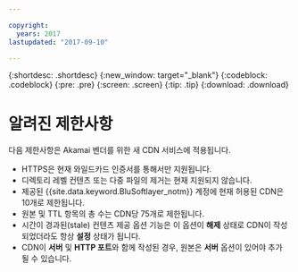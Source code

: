 ```yaml
---

copyright:
  years: 2017
lastupdated: "2017-09-10"

---
```


{:shortdesc: .shortdesc}
{:new_window: target="_blank"}
{:codeblock: .codeblock}
{:pre: .pre}
{:screen: .screen}
{:tip: .tip}
{:download: .download}

# 알려진 제한사항

다음 제한사항은 Akamai 벤더를 위한 새 CDN 서비스에 적용됩니다.
* HTTPS은 현재 와일드카드 인증서를 통해서만 지원됩니다.
* 디렉토리 레벨 컨텐츠 또는 다중 파일의 제거는 현재 지원되지 않습니다.
* 제공된 {{site.data.keyword.BluSoftlayer_notm}} 계정에 현재 허용된 CDN은 10개로 제한됩니다.
* 원본 및 TTL 항목의 총 수는 CDN당 75개로 제한됩니다.
* 시간이 경과된(stale) 컨텐츠 제공 옵션 기능은 이 옵션이 **해제** 상태로 CDN이 작성되었더라도 항상 **설정** 상태가 됩니다. 
* CDN이 **서버** 및 **HTTP 포트**와 함께 작성된 경우, 원본은 **서버** 옵션이 있어야 추가될 수 있습니다.
